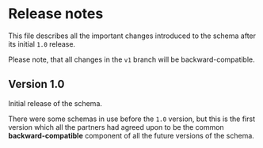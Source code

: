 Release notes
=============

This file describes all the important changes introduced to the schema after
its initial `1.0` release.

Please note, that all changes in the `v1` branch will be backward-compatible.


Version 1.0
-----------

Initial release of the schema.

There were some schemas in use before the `1.0` version, but this is the first
version which all the partners had agreed upon to be the common
**backward-compatible** component of all the future versions of the schema.
